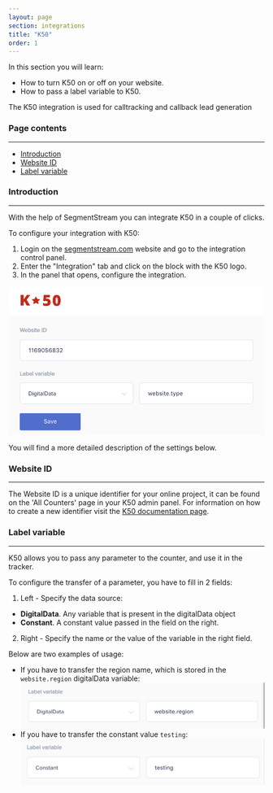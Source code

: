 ```yaml
---
layout: page
section: integrations
title: "K50"
order: 1
---
```


In this section you will learn:
* How to turn K50 on or off on your website.
* How to pass a label variable to K50.

The K50 integration is used for calltracking and callback lead generation

### Page contents
------
<ul class="page-navigation">
  <li><a href="#introduction">Introduction</a></li>
  <li><a href="#websiteId">Website ID</a></li>
  <li><a href="#labelVariable">Label variable</a></li>
</ul>

### <a name="introduction"></a>Introduction
------
With the help of SegmentStream you can integrate K50 in a couple of clicks.

To configure your integration with K50:
1. Login on the [segmentstream.com](https://admin.segmentstream.com/) website and go to the integration control panel.
2. Enter the "Integration" tab and click on the block with the K50 logo.
3. In the panel that opens, configure the integration.

![](/img/integrations.k50.settings.png)

You will find a more detailed description of the settings below.

### <a name="websiteId"></a>Website ID
------
The Website ID is a unique identifier for your online project, it can be found on the 'All Counters' page in your K50 admin panel. For information on how to create a new identifier visit the [K50 documentation page](https://help.k50.ru/tracker/calltracking/first-steps/).

### <a name="labelVariable"></a>Label variable
------
K50 allows you to pass any parameter to the counter, and use it in the tracker.

To configure the transfer of a parameter, you have to fill in 2 fields:
1. Left - Specify the data source:
 - **DigitalData**. Any variable that is present in the digitalData object
 - **Constant**. A constant value passed in the field on the right.
2. Right - Specify the name or the value of the variable in the right field.

Below are two examples of usage:
- If you have to transfer the region name, which is stored in the `website.region` digitalData variable:
![](/img/integrations.k50.labelDigitalDataExample.png)
- If you have to transfer the constant value `testing`:
![](/img/integrations.k50.labelConstantExample.png)
